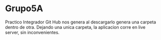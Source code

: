 # Grupo5A
Practico Integrador
Git Hub nos genera al descargarlo genera una carpeta dentro de otra. Dejando una unica carpeta, la aplicacion corre en live server, sin inconvenientes.

